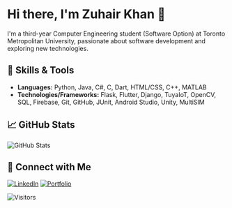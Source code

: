 <!-- Title -->
# Hi there, I'm Zuhair Khan 👋

<!-- Introduction -->
I'm a third-year Computer Engineering student (Software Option) at Toronto Metropolitan University, passionate about software development and exploring new technologies.

<!-- Skills -->
## 🔧 Skills & Tools
- **Languages:** Python, Java, C#, C, Dart, HTML/CSS, C++, MATLAB
- **Technologies/Frameworks:** Flask, Flutter, Django, TuyaIoT, OpenCV, SQL, Firebase, Git, GitHub, JUnit, Android Studio, Unity, MultiSIM

<!-- GitHub Stats -->
## 📈 GitHub Stats
![GitHub Stats](https://github-readme-stats.vercel.app/api?username=zuhairhk&show_icons=true&hide_title=true&hide_border=true&bg_color=0D1117&text_color=FFFFFF&icon_color=68D391&hide=prs,issues)

<!-- Connect with me -->
## 🤝 Connect with Me
[![LinkedIn](https://img.shields.io/badge/LinkedIn-Zuhair%20Khan-blue?style=flat-square&logo=linkedin)](https://www.linkedin.com/in/zuhairhkhan/)
[![Portfolio](https://img.shields.io/badge/Portfolio-Coming%20Soon-lightgrey?style=flat-square)](#)  <!-- Update this link once you have your portfolio website -->

<!-- Visitors Badge -->
![Visitors](https://visitor-badge.glitch.me/badge?page_id=zuhairhkhan.zuhairhkhan)

<!-- Footer -->


